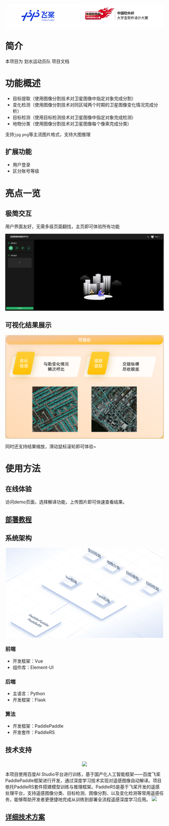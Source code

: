 <p align="center">
    <img src="docs/images/logo.png" align="middle" width = "500" />
  </p>

# 简介
本项目为 划水运动员队 项目文档
# 功能概述

- 目标提取（使用图像分割技术对卫星图像中指定对象完成分割）
- 变化检测（使用图像分割技术对同区域两个时期的卫星图像变化情况完成分析）
- 目标检测（使用目标检测技术对卫星图像中指定对象完成检测）
- 地物分类（使用图像分割技术对卫星图像每个像素完成分类）

支持`jpg` `png`等主流图片格式，支持大图推理
## 扩展功能

- 用户登录
- 区分账号等级
# 亮点一览
## 极简交互
用户界面友好，无需多级页面翻找，主页即可体验所有功能
<p align="center">
    <img src="docs/images/网页.jpeg" align="middle"  />
  </p>

## 可视化结果展示
<p align="center">
    <img src="docs/images/可视化.png" align="middle" width = "600" />
  </p>

同时还支持结果缩放，滑动鼠标滚轮即可体验~

# 使用方法
## 在线体验
访问demo页面，选择解译功能，上传图片即可快速查看结果。

## [部署教程](https://github.com/WAWXuan/potato/blob/main/docs/%E9%83%A8%E7%BD%B2%E6%95%99%E7%A8%8B.md)
## 系统架构
<p align="center">
    <img src="docs/images/架构图.png" align="middle" width = "500" />
  </p>

### 前端

- 开发框架：Vue
- 组件库：Element-UI
### 后端

- 主语言：Python
- 开发框架：Flask
### 算法

- 开发框架：PaddlePaddle
- 开发套件：PaddleRS
## 技术支持
<!-- ![](https://github.com/PaddleCV-SIG/PaddleRS/blob/develop/docs/images/logo.png) -->
<p align="center">
    <img src="https://github.com/PaddleCV-SIG/PaddleRS/blob/develop/docs/images/logo.png" align="middle" width = "500" />
  </p>

本项目使用百度AI Studio平台进行训练，基于国产化人工智能框架——百度飞桨PaddlePaddle框架进行开发，通过深度学习技术实现对遥感图像自动解译。项目依托PaddleRS套件搭建模型训练与推理框架。PaddleRS是基于飞桨开发的遥感处理平台，支持遥感图像分类、目标检测、图像分割、以及变化检测等常用遥感任务，能够帮助开发者更便捷地完成从训练到部署全流程遥感深度学习应用。
![](https://github.com/PaddleCV-SIG/PaddleRS/blob/develop/docs/images/whole_image.jpg)
## [详细技术方案](https://github.com/WAWXuan/potato/blob/main/docs/%E6%8A%80%E6%9C%AF%E6%96%B9%E6%A1%88.md)
